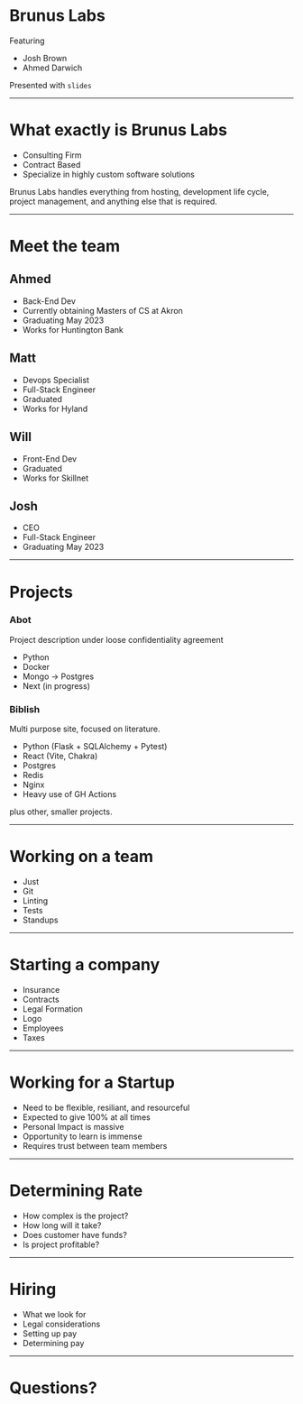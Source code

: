 # Brunus Labs

Featuring
* Josh Brown
* Ahmed Darwich

Presented with `slides`

---

# What exactly is Brunus Labs

- Consulting Firm
- Contract Based
- Specialize in highly custom software solutions

Brunus Labs handles everything from hosting, development
life cycle, project management, and anything else that is required.

---

# Meet the team
## Ahmed
- Back-End Dev
- Currently obtaining Masters of CS at Akron
- Graduating May 2023
- Works for Huntington Bank

## Matt
- Devops Specialist
- Full-Stack Engineer
- Graduated
- Works for Hyland

## Will
- Front-End Dev
- Graduated
- Works for Skillnet

## Josh
- CEO
- Full-Stack Engineer
- Graduating May 2023

---

# Projects
### Abot
Project description under loose confidentiality agreement  
- Python
- Docker
- Mongo -> Postgres
- Next (in progress)

### Biblish
Multi purpose site, focused on literature.
- Python (Flask + SQLAlchemy + Pytest)
- React (Vite, Chakra)
- Postgres
- Redis
- Nginx
- Heavy use of GH Actions

plus other, smaller projects.

---

# Working on a team

- Just
- Git
- Linting
- Tests
- Standups

---

# Starting a company
- Insurance
- Contracts
- Legal Formation
- Logo
- Employees
- Taxes

---

# Working for a Startup
- Need to be flexible, resiliant, and resourceful
- Expected to give 100% at all times
- Personal Impact is massive
- Opportunity to learn is immense
- Requires trust between team members

---

# Determining Rate
- How complex is the project?
- How long will it take?
- Does customer have funds?
- Is project profitable?

---

# Hiring
- What we look for
- Legal considerations
- Setting up pay
- Determining pay

---

# Questions?

